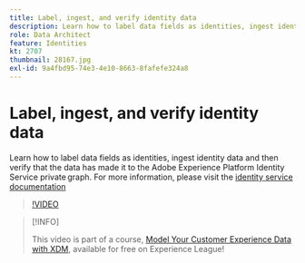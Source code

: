 ```yaml
---
title: Label, ingest, and verify identity data
description: Learn how to label data fields as identities, ingest identity data and then verify that the data has made it to the Adobe Experience Platform Identity Service private graph.
role: Data Architect
feature: Identities
kt: 2707
thumbnail: 28167.jpg
exl-id: 9a4fbd95-74e3-4e10-8663-8fafefe324a8
---
```

# Label, ingest, and verify identity data

Learn how to label data fields as identities, ingest identity data and then verify that the data has made it to the Adobe Experience Platform Identity Service private graph. For  more information, please visit the [identity service documentation](https://experienceleague.adobe.com/docs/experience-platform/identity/home.html)


>[!VIDEO](https://video.tv.adobe.com/v/28167?quality=12&learn=on)

>[!INFO]
>
> This video is part of a course, [Model Your Customer Experience Data with XDM](https://experienceleague.adobe.com/?recommended=ExperiencePlatform-D-1-2021.1.xdm), available for free on Experience League!
